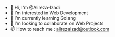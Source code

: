 - 👋 Hi, I’m @Alireza-Izadi
- 👀 I’m interested in Web Development
- 🌱 I’m currently learning Golang
- 💞️ I’m looking to collaborate on Web Projects
- 📫 How to reach me : alirezaizad@outlook.com

<!---
Alireza-Izadi/Alireza-Izadi is a ✨ special ✨ repository because its `README.md` (this file) appears on your GitHub profile.
You can click the Preview link to take a look at your changes.
--->
